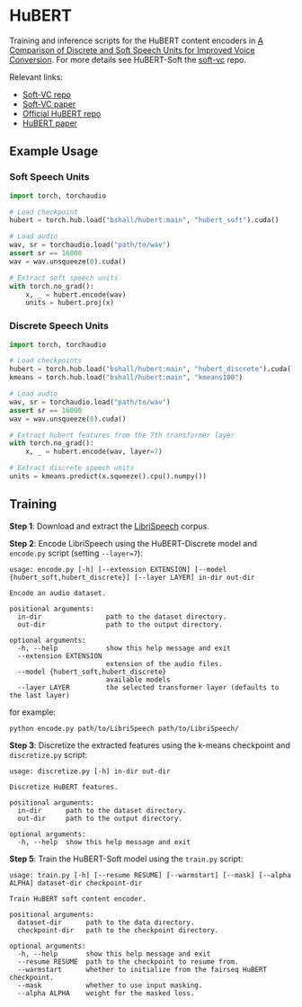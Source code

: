 # HuBERT

Training and inference scripts for the HuBERT content encoders in [A Comparison of Discrete and Soft Speech Units for Improved Voice Conversion](https://ieeexplore.ieee.org/abstract/document/9746484). 
For more details see HuBERT-Soft the [soft-vc](https://github.com/bshall/soft-vc) repo.

Relevant links:
- [Soft-VC repo](https://github.com/bshall/soft-vc)
- [Soft-VC paper](https://ieeexplore.ieee.org/abstract/document/9746484)
- [Official HuBERT repo](https://github.com/pytorch/fairseq)
- [HuBERT paper](https://arxiv.org/abs/2106.07447)

## Example Usage

### Soft Speech Units

```python
import torch, torchaudio

# Load checkpoint
hubert = torch.hub.load("bshall/hubert:main", "hubert_soft").cuda()

# Load audio
wav, sr = torchaudio.load("path/to/wav")
assert sr == 16000
wav = wav.unsqueeze(0).cuda()

# Extract soft speech units
with torch.no_grad():
    x, _ = hubert.encode(wav)
    units = hubert.proj(x)
```

### Discrete Speech Units

```python
import torch, torchaudio

# Load checkpoints
hubert = torch.hub.load("bshall/hubert:main", "hubert_discrete").cuda()
kmeans = torch.hub.load("bshall/hubert:main", "kmeans100")

# Load audio
wav, sr = torchaudio.load("path/to/wav")
assert sr == 16000
wav = wav.unsqueeze(0).cuda()

# Extract hubert features from the 7th transformer layer
with torch.no_grad():
    x, _ = hubert.encode(wav, layer=7)

# Extract discrete speech units
units = kmeans.predict(x.squeeze().cpu().numpy())
```

## Training

**Step 1**: Download and extract the [LibriSpeech](https://www.openslr.org/12) corpus.

**Step 2**: Encode LibriSpeech using the HuBERT-Discrete model and `encode.py` script (setting `--layer=7`):

```
usage: encode.py [-h] [--extension EXTENSION] [--model {hubert_soft,hubert_discrete}] [--layer LAYER] in-dir out-dir

Encode an audio dataset.

positional arguments:
  in-dir                path to the dataset directory.
  out-dir               path to the output directory.

optional arguments:
  -h, --help            show this help message and exit
  --extension EXTENSION
                        extension of the audio files.
  --model {hubert_soft,hubert_discrete}
                        available models
  --layer LAYER         the selected transformer layer (defaults to the last layer)
```

for example:

```
python encode.py path/to/LibriSpeech path/to/LibriSpeech/
```

**Step 3**: Discretize the extracted features using the k-means checkpoint and `discretize.py` script:

```
usage: discretize.py [-h] in-dir out-dir

Discretize HuBERT features.

positional arguments:
  in-dir      path to the dataset directory.
  out-dir     path to the output directory.

optional arguments:
  -h, --help  show this help message and exit
```

**Step 5**: Train the HuBERT-Soft model using the `train.py` script:

```
usage: train.py [-h] [--resume RESUME] [--warmstart] [--mask] [--alpha ALPHA] dataset-dir checkpoint-dir

Train HuBERT soft content encoder.

positional arguments:
  dataset-dir      path to the data directory.
  checkpoint-dir   path to the checkpoint directory.

optional arguments:
  -h, --help       show this help message and exit
  --resume RESUME  path to the checkpoint to resume from.
  --warmstart      whether to initialize from the fairseq HuBERT checkpoint.
  --mask           whether to use input masking.
  --alpha ALPHA    weight for the masked loss.
```